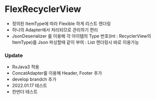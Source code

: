 # FlexRecyclerView

 - 정의된 ItemType에 따라 Flexible 하게 리스트 렌더링
 - 하나의 Adapter에서 처리되므로 관리하기 편리
 - JsonDeserializer 를 이용해 각 아이템의 Type 번호(Int : RecyclerView의 ItemType)를 Json 파싱할때 같이 부여 : List 렌더링시 바로 이용가능


 ### Update
 - RxJava3 적용
 - ConcatAdapter를 이용해 Header, Footer 추가
 - develop brandch 추가
 - 2022.01.17 테스트
 - 한번더 테스트